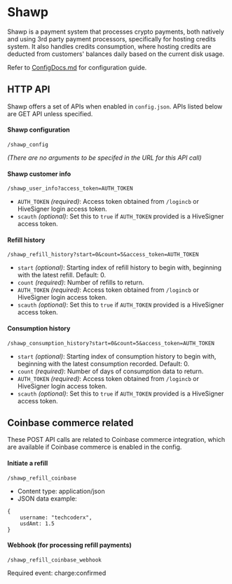 # Shawp

Shawp is a payment system that processes crypto payments, both natively and using 3rd party payment processors, specifically for hosting credits system. It also handles credits consumption, where hosting credits are deducted from customers' balances daily based on the current disk usage.

Refer to [ConfigDocs.md](https://github.com/oneloveipfs/ipfsVideoUploader/blob/master/docs/ConfigDocs.md) for configuration guide.

## HTTP API

Shawp offers a set of APIs when enabled in `config.json`. APIs listed below are GET API unless specified.

#### Shawp configuration
```
/shawp_config
```
*(There are no arguments to be specifed in the URL for this API call)*

#### Shawp customer info
```
/shawp_user_info?access_token=AUTH_TOKEN
```

* `AUTH_TOKEN` *(required)*: Access token obtained from `/logincb` or HiveSigner login access token.
* `scauth` *(optional)*: Set this to `true` if `AUTH_TOKEN` provided is a HiveSigner access token.

#### Refill history
```
/shawp_refill_history?start=0&count=5&access_token=AUTH_TOKEN
```
* `start` *(optional)*: Starting index of refill history to begin with, beginning with the latest refill. Default: 0.
* `count` *(required)*: Number of refills to return.
* `AUTH_TOKEN` *(required)*: Access token obtained from `/logincb` or HiveSigner login access token.
* `scauth` *(optional)*: Set this to `true` if `AUTH_TOKEN` provided is a HiveSigner access token.

#### Consumption history
```
/shawp_consumption_history?start=0&count=5&access_token=AUTH_TOKEN
```
* `start` *(optional)*: Starting index of consumption history to begin with, beginning with the latest consumption recorded. Default: 0.
* `count` *(required)*: Number of days of consumption data to return.
* `AUTH_TOKEN` *(required)*: Access token obtained from `/logincb` or HiveSigner login access token.
* `scauth` *(optional)*: Set this to `true` if `AUTH_TOKEN` provided is a HiveSigner access token.

## Coinbase commerce related

These POST API calls are related to Coinbase commerce integration, which are available if Coinbase commerce is enabled in the config.

#### Initiate a refill
```
/shawp_refill_coinbase
```
* Content type: application/json
* JSON data example:
```
{
    username: "techcoderx",
    usdAmt: 1.5
}
```

#### Webhook (for processing refill payments)
```
/shawp_refill_coinbase_webhook
```
Required event: charge:confirmed
